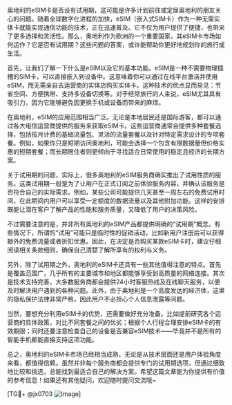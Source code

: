 奥地利的eSIM卡是否设有试用期，这可能是许多计划前往或定居奥地利的朋友关心的问题。随着全球数字化进程的加快，eSIM（嵌入式SIM卡）作为一种无需实体卡就能实现通信功能的技术，正在迅速普及。它不仅为用户提供了便捷，也带来了更多选择和灵活性。那么，奥地利作为欧洲的一个重要国家，其eSIM卡市场如何运作？它是否有试用期？这些问题的答案，或许能帮助你更好地规划你的旅行或生活。

首先，让我们了解一下什么是eSIM以及它的基本功能。eSIM是一种不需要物理插槽的SIM卡，可以直接嵌入到设备中。这意味着你可以通过在线平台激活并使用eSIM，而无需亲自去运营商的实体店购买实体卡。这种技术的优点显而易见：节省空间、方便携带、支持多设备切换等。对于经常旅行的人来说，eSIM尤其具有吸引力，因为它能够避免因更换手机或设备而带来的麻烦。

在奥地利，eSIM的应用范围相当广泛。无论是本地居民还是国际游客，都可以通过各大电信运营商提供的服务来获取eSIM卡。这些运营商通常会提供多种套餐选择，包括按月计费的基础流量包、灵活的流量套餐以及针对特定需求设计的专项套餐。例如，如果你只是短期访问奥地利，可能会选择一个包含有限数据量但价格实惠的短期套餐；而长期居住者则更倾向于寻找适合日常使用的稳定且经济的长期方案。

关于试用期的问题，实际上，很多奥地利的eSIM服务商确实推出了试用性质的服务。这类试用期一般是为了让用户在正式订阅之前体验服务内容，并确认该服务是否符合自己的实际需求。例如，某些公司可能提供几天甚至一周左右的免费试用时间，在此期间内用户可以享受一定额度的数据流量以及其他附加功能。这样的安排既能让潜在客户了解产品的性能和服务质量，又降低了用户的决策风险。

不过需要注意的是，并非所有奥地利的eSIM产品都提供明确的“试用期”概念。有些情况下，所谓的“试用”可能只是临时性的促销活动，比如新用户注册后可以获得额外的免费流量或者折扣优惠。因此，在决定是否购买某款eSIM卡时，建议仔细阅读相关条款细则，确保自己清楚了解所享有的权利与义务。

另外，除了试用期之外，奥地利的eSIM卡还具有一些其他值得注意的特点。首先是覆盖范围广，几乎所有的主要城市和地区都能够享受到高质量的网络连接。其次是技术支持完善，大多数服务商都会提供24小时客服热线及在线聊天服务，以便及时解决用户遇到的各种问题。此外，由于奥地利是一个高度发达的经济体，这里的隐私保护法律非常严格，因此用户不必担心个人信息泄露等问题。

当然，要想充分利用eSIM卡的优势，还需要做好充分准备。比如提前研究各个运营商的具体政策，对比不同套餐之间的优劣；根据个人行程合理安排eSIM卡的有效期限；同时还要注意检查自己的设备是否兼容eSIM技术——毕竟并不是所有的智能手机都能直接支持这项功能。

总之，奥地利的eSIM卡市场已经相当成熟，无论是从技术层面还是用户体验角度来看，都值得信赖。虽然并非每个服务商都会提供专门的试用期选项，但通过细致地比较和挑选，总能找到最适合自己的解决方案。希望这篇文章能为你提供有价值的参考信息！如果还有其他疑问，欢迎随时提问交流哦~

[TG💪+ @jx0703 ![Image](https://github.com/user-attachments/assets/dbca1d08-cadb-493c-b0ec-ad6f7a83f270)]